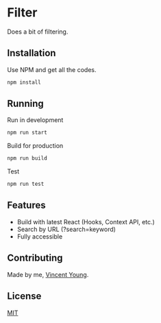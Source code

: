 # Filter

Does a bit of filtering.

## Installation

Use NPM and get all the codes.

```bash
npm install
```

## Running

Run in development

```bash
npm run start
```

Build for production

```bash
npm run build
```

Test

```bash
npm run test
```

## Features

- Build with latest React (Hooks, Context API, etc.)
- Search by URL (?search=keyword)
- Fully accessible

## Contributing

Made by me, [Vincent Young](vincent.young.1701@gmail.com).

## License

[MIT](https://choosealicense.com/licenses/mit/)
